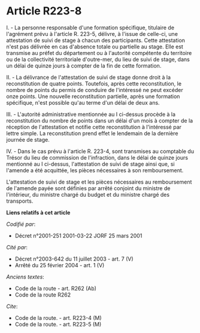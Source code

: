 # Article R223-8

I. - La personne responsable d'une formation spécifique, titulaire de l'agrément prévu à l'article R. 223-5, délivre, à
l'issue de celle-ci, une attestation de suivi de stage à chacun des participants. Cette attestation n'est pas délivrée en cas
d'absence totale ou partielle au stage. Elle est transmise au préfet du département ou à l'autorité compétente du territoire
ou de la collectivité territoriale d'outre-mer, du lieu de suivi de stage, dans un délai de quinze jours à compter de la fin
de cette formation.

II. - La délivrance de l'attestation de suivi de stage donne droit à la reconstitution de quatre points. Toutefois, après
cette reconstitution, le nombre de points du permis de conduire de l'intéressé ne peut excéder onze points. Une nouvelle
reconstitution partielle, après une formation spécifique, n'est possible qu'au terme d'un délai de deux ans.

III. - L'autorité administrative mentionnée au I ci-dessus procède à la reconstitution du nombre de points dans un délai d'un
mois à compter de la réception de l'attestation et notifie cette reconstitution à l'intéressé par lettre simple. La
reconstitution prend effet le lendemain de la dernière journée de stage.

IV. - Dans le cas prévu à l'article R. 223-4, sont transmises au comptable du Trésor du lieu de commission de l'infraction,
dans le délai de quinze jours mentionné au I ci-dessus, l'attestation de suivi de stage ainsi que, si l'amende a été
acquittée, les pièces nécessaires à son remboursement.

L'attestation de suivi de stage et les pièces nécessaires au remboursement de l'amende payée sont définies par arrêté
conjoint du ministre de l'intérieur, du ministre chargé du budget et du ministre chargé des transports.

**Liens relatifs à cet article**

_Codifié par_:

  - Décret n°2001-251 2001-03-22 JORF 25 mars 2001

_Cité par_:

  - Décret n°2003-642 du 11 juillet 2003 - art. 7 (V)
  - Arrêté du 25 février 2004 - art. 1 (V)

_Anciens textes_:

  - Code de la route - art. R262 (Ab)
  - Code de la route R262

_Cite_:

  - Code de la route. - art. R223-4 (M)
  - Code de la route. - art. R223-5 (M)
